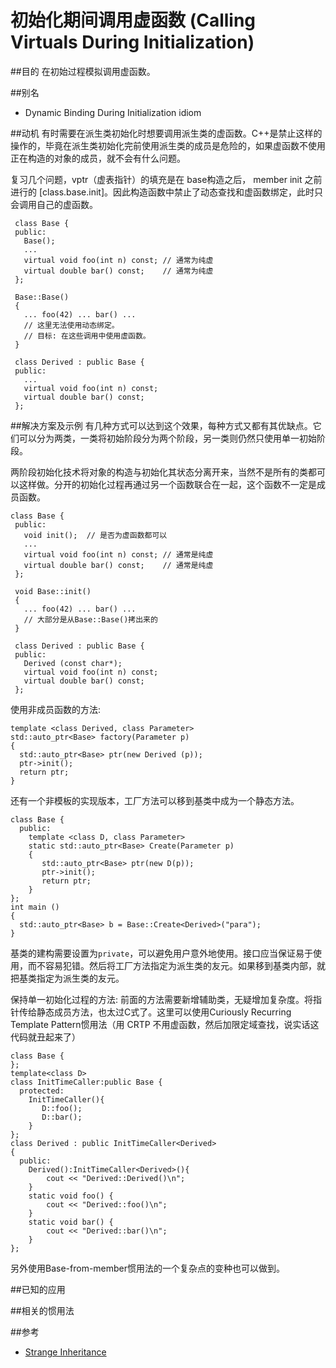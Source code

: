 # 初始化期间调用虚函数 (Calling Virtuals During Initialization)

##目的
在初始过程模拟调用虚函数。

##别名
* Dynamic Binding During Initialization idiom

##动机
有时需要在派生类初始化时想要调用派生类的虚函数。C++是禁止这样的操作的，毕竟在派生类初始化完前使用派生类的成员是危险的，如果虚函数不使用正在构造的对象的成员，就不会有什么问题。

复习几个问题，vptr（虚表指针）的填充是在 base构造之后， member init 之前进行的 [class.base.init]。因此构造函数中禁止了动态查找和虚函数绑定，此时只会调用自己的虚函数。

```
 class Base {
 public:
   Base();
   ...
   virtual void foo(int n) const; // 通常为纯虚
   virtual double bar() const;    // 通常为纯虚
 };

 Base::Base()
 {
   ... foo(42) ... bar() ...
   // 这里无法使用动态绑定。
   // 目标: 在这些调用中使用虚函数。
 }

 class Derived : public Base {
 public:
   ...
   virtual void foo(int n) const;
   virtual double bar() const;
 };
```

##解决方案及示例
有几种方式可以达到这个效果，每种方式又都有其优缺点。它们可以分为两类，一类将初始阶段分为两个阶段，另一类则仍然只使用单一初始阶段。

两阶段初始化技术将对象的构造与初始化其状态分离开来，当然不是所有的类都可以这样做。分开的初始化过程再通过另一个函数联合在一起，这个函数不一定是成员函数。
```
class Base {
 public:
   void init();  // 是否为虚函数都可以
   ...
   virtual void foo(int n) const; // 通常是纯虚
   virtual double bar() const;    // 通常是纯虚
 };

 void Base::init()
 {
   ... foo(42) ... bar() ...
   // 大部分是从Base::Base()拷出来的
 }

 class Derived : public Base {
 public:
   Derived (const char*);
   virtual void foo(int n) const;
   virtual double bar() const;
 };
```

使用非成员函数的方法:
```
template <class Derived, class Parameter>
std::auto_ptr<Base> factory(Parameter p)
{
  std::auto_ptr<Base> ptr(new Derived (p));
  ptr->init();
  return ptr;
}
```

还有一个非模板的实现版本，工厂方法可以移到基类中成为一个静态方法。
```
class Base {
  public:
    template <class D, class Parameter>
    static std::auto_ptr<Base> Create(Parameter p)
    {
       std::auto_ptr<Base> ptr(new D(p));
       ptr->init();
       return ptr;
    }
};
int main ()
{
  std::auto_ptr<Base> b = Base::Create<Derived>("para");
}
```

基类的建构需要设置为`private`，可以避免用户意外地使用。接口应当保证易于使用，而不容易犯错。然后将工厂方法指定为派生类的友元。如果移到基类内部，就把基类指定为派生类的友元。

保持单一初始化过程的方法:
前面的方法需要新增辅助类，无疑增加复杂度。将指针传给静态成员方法，也太过C式了。这里可以使用Curiously Recurring Template Pattern惯用法（用 CRTP 不用虚函数，然后加限定域查找，说实话这代码就丑起来了）

```
class Base {
};
template<class D>
class InitTimeCaller:public Base {
  protected:
    InitTimeCaller(){
       D::foo();
       D::bar();
    }
};
class Derived : public InitTimeCaller<Derived>
{
  public:
    Derived():InitTimeCaller<Derived>(){
		cout << "Derived::Derived()\n";
	}
    static void foo() {
		cout << "Derived::foo()\n";
	}
    static void bar() {
		cout << "Derived::bar()\n";
	}
};
```
另外使用Base-from-member惯用法的一个复杂点的变种也可以做到。

##已知的应用

##相关的惯用法

##参考
* [Strange Inheritance](http://www.parashift.com/c++-faq/strange-inheritance.html)

